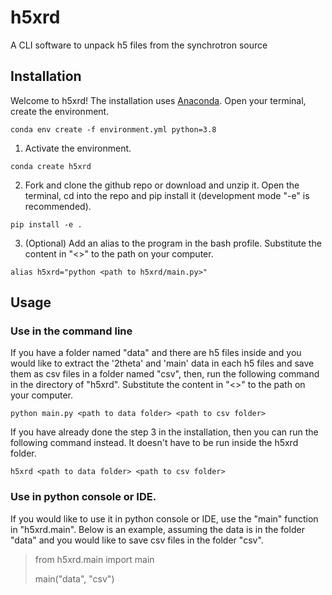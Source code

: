 # h5xrd
A CLI software to unpack h5 files from the synchrotron source

## Installation

Welcome to h5xrd! The installation uses [Anaconda](https://anaconda.org/). Open your terminal, create the environment.

``conda env create -f environment.yml python=3.8``

1. Activate the environment.

``conda create h5xrd``

2. Fork and clone the github repo or download and unzip it. Open the terminal, cd into the repo and pip install it (development mode "-e" is recommended).

``pip install -e .``

3. (Optional) Add an alias to the program in the bash profile. Substitute the content in "<>" to the path on your computer.

``alias h5xrd="python <path to h5xrd/main.py>"``

## Usage

### Use in the command line

If you have a folder named "data" and there are h5 files inside and you would like to extract the '2theta' and 'main'
data in each h5 files and save them as csv files in a folder named "csv", then, run the following command in the
directory of "h5xrd". Substitute the content in "<>" to the path on your computer.

``python main.py <path to data folder> <path to csv folder>``

If you have already done the step 3 in the installation, then you can run the following command instead.
It doesn't have to be run inside the h5xrd folder.

``h5xrd <path to data folder> <path to csv folder>``

### Use in python console or IDE.

If you would like to use it in python console or IDE, use the "main" function in "h5xrd.main". Below is an example,
assuming the data is in the folder "data" and you would like to save csv files in the folder "csv".

> from h5xrd.main import main
>
> main("data", "csv")
>
